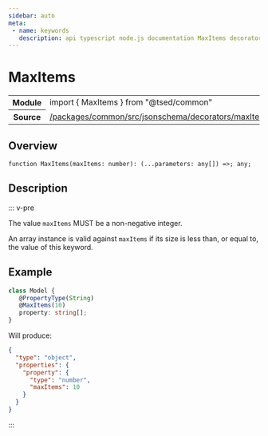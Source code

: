 ```yaml
---
sidebar: auto
meta:
 - name: keywords
   description: api typescript node.js documentation MaxItems decorator
---
```

# MaxItems <Badge text="Decorator" type="decorator"/>
<!-- Summary -->
<section class="symbol-info"><table class="is-full-width"><tbody><tr><th>Module</th><td><div class="lang-typescript"><span class="token keyword">import</span> { MaxItems }&nbsp;<span class="token keyword">from</span>&nbsp;<span class="token string">"@tsed/common"</span></div></td></tr><tr><th>Source</th><td><a href="https://github.com/TypedProject/ts-express-decorators/blob/v5.18.0/packages/common/src/jsonschema/decorators/maxItems.ts#L0-L0">/packages/common/src/jsonschema/decorators/maxItems.ts</a></td></tr></tbody></table></section>

<!-- Overview -->
## Overview


<pre><code class="typescript-lang ">function <span class="token function">MaxItems</span><span class="token punctuation">(</span>maxItems<span class="token punctuation">:</span> <span class="token keyword">number</span><span class="token punctuation">)</span><span class="token punctuation">:</span> <span class="token punctuation">(</span>...parameters<span class="token punctuation">:</span> <span class="token keyword">any</span><span class="token punctuation">[</span><span class="token punctuation">]</span><span class="token punctuation">)</span> =&gt<span class="token punctuation">;</span> <span class="token keyword">any</span><span class="token punctuation">;</span></code></pre>



<!-- Description -->
## Description

::: v-pre

The value `maxItems` MUST be a non-negative integer.

An array instance is valid against `maxItems` if its size is less than, or equal to, the value of this keyword.

## Example

```typescript
class Model {
   @PropertyType(String)
   @MaxItems(10)
   property: string[];
}
```

Will produce:

```json
{
  "type": "object",
  "properties": {
    "property": {
      "type": "number",
      "maxItems": 10
    }
  }
}
```


:::